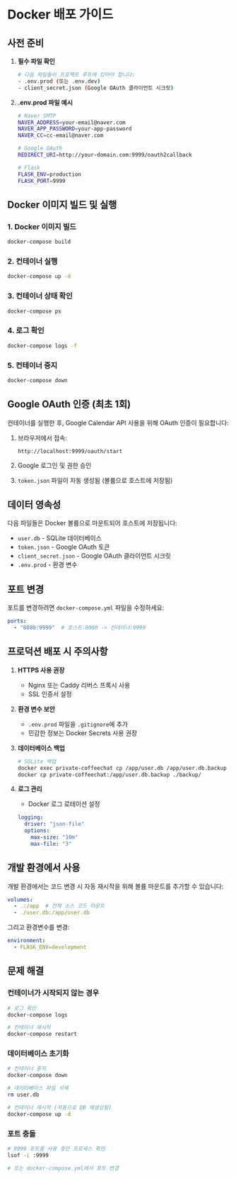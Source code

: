 # Docker 배포 가이드

## 사전 준비

1. **필수 파일 확인**
   ```bash
   # 다음 파일들이 프로젝트 루트에 있어야 합니다:
   - .env.prod (또는 .env.dev)
   - client_secret.json (Google OAuth 클라이언트 시크릿)
   ```

2. **.env.prod 파일 예시**
   ```bash
   # Naver SMTP
   NAVER_ADDRESS=your-email@naver.com
   NAVER_APP_PASSWORD=your-app-password
   NAVER_CC=cc-email@naver.com

   # Google OAuth
   REDIRECT_URI=http://your-domain.com:9999/oauth2callback

   # Flask
   FLASK_ENV=production
   FLASK_PORT=9999
   ```

## Docker 이미지 빌드 및 실행

### 1. Docker 이미지 빌드
```bash
docker-compose build
```

### 2. 컨테이너 실행
```bash
docker-compose up -d
```

### 3. 컨테이너 상태 확인
```bash
docker-compose ps
```

### 4. 로그 확인
```bash
docker-compose logs -f
```

### 5. 컨테이너 중지
```bash
docker-compose down
```

## Google OAuth 인증 (최초 1회)

컨테이너를 실행한 후, Google Calendar API 사용을 위해 OAuth 인증이 필요합니다:

1. 브라우저에서 접속:
   ```
   http://localhost:9999/oauth/start
   ```

2. Google 로그인 및 권한 승인

3. `token.json` 파일이 자동 생성됨 (볼륨으로 호스트에 저장됨)

## 데이터 영속성

다음 파일들은 Docker 볼륨으로 마운트되어 호스트에 저장됩니다:
- `user.db` - SQLite 데이터베이스
- `token.json` - Google OAuth 토큰
- `client_secret.json` - Google OAuth 클라이언트 시크릿
- `.env.prod` - 환경 변수

## 포트 변경

포트를 변경하려면 `docker-compose.yml` 파일을 수정하세요:

```yaml
ports:
  - "8080:9999"  # 호스트:8080 -> 컨테이너:9999
```

## 프로덕션 배포 시 주의사항

1. **HTTPS 사용 권장**
   - Nginx 또는 Caddy 리버스 프록시 사용
   - SSL 인증서 설정

2. **환경 변수 보안**
   - `.env.prod` 파일을 `.gitignore`에 추가
   - 민감한 정보는 Docker Secrets 사용 권장

3. **데이터베이스 백업**
   ```bash
   # SQLite 백업
   docker exec private-coffeechat cp /app/user.db /app/user.db.backup
   docker cp private-coffeechat:/app/user.db.backup ./backup/
   ```

4. **로그 관리**
   - Docker 로그 로테이션 설정
   ```yaml
   logging:
     driver: "json-file"
     options:
       max-size: "10m"
       max-file: "3"
   ```

## 개발 환경에서 사용

개발 환경에서는 코드 변경 시 자동 재시작을 위해 볼륨 마운트를 추가할 수 있습니다:

```yaml
volumes:
  - .:/app  # 전체 소스 코드 마운트
  - ./user.db:/app/user.db
```

그리고 환경변수를 변경:
```yaml
environment:
  - FLASK_ENV=development
```

## 문제 해결

### 컨테이너가 시작되지 않는 경우
```bash
# 로그 확인
docker-compose logs

# 컨테이너 재시작
docker-compose restart
```

### 데이터베이스 초기화
```bash
# 컨테이너 중지
docker-compose down

# 데이터베이스 파일 삭제
rm user.db

# 컨테이너 재시작 (자동으로 DB 재생성됨)
docker-compose up -d
```

### 포트 충돌
```bash
# 9999 포트를 사용 중인 프로세스 확인
lsof -i :9999

# 또는 docker-compose.yml에서 포트 변경
```
